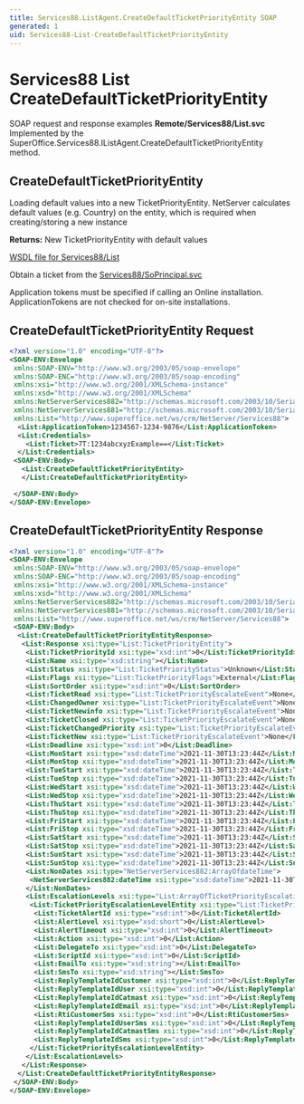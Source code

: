 ```yaml
---
title: Services88.ListAgent.CreateDefaultTicketPriorityEntity SOAP
generated: 1
uid: Services88-List-CreateDefaultTicketPriorityEntity
---
```


# Services88 List CreateDefaultTicketPriorityEntity

SOAP request and response examples **Remote/Services88/List.svc**
Implemented by the <see cref="M:SuperOffice.Services88.IListAgent.CreateDefaultTicketPriorityEntity">SuperOffice.Services88.IListAgent.CreateDefaultTicketPriorityEntity</see> method.

## CreateDefaultTicketPriorityEntity

Loading default values into a new TicketPriorityEntity.
NetServer calculates default values (e.g. Country) on the entity, which is required when creating/storing a new instance


**Returns:** New TicketPriorityEntity with default values


[WSDL file for Services88/List](../Services88-List.md)

Obtain a ticket from the [Services88/SoPrincipal.svc](../SoPrincipal/index.md)

Application tokens must be specified if calling an Online installation. ApplicationTokens are not checked for on-site installations.

## CreateDefaultTicketPriorityEntity Request

```xml
<?xml version="1.0" encoding="UTF-8"?>
<SOAP-ENV:Envelope
 xmlns:SOAP-ENV="http://www.w3.org/2003/05/soap-envelope"
 xmlns:SOAP-ENC="http://www.w3.org/2003/05/soap-encoding"
 xmlns:xsi="http://www.w3.org/2001/XMLSchema-instance"
 xmlns:xsd="http://www.w3.org/2001/XMLSchema"
 xmlns:NetServerServices882="http://schemas.microsoft.com/2003/10/Serialization/Arrays"
 xmlns:NetServerServices881="http://schemas.microsoft.com/2003/10/Serialization/"
 xmlns:List="http://www.superoffice.net/ws/crm/NetServer/Services88">
  <List:ApplicationToken>1234567-1234-9876</List:ApplicationToken>
  <List:Credentials>
    <List:Ticket>7T:1234abcxyzExample==</List:Ticket>
  </List:Credentials>
 <SOAP-ENV:Body>
   <List:CreateDefaultTicketPriorityEntity>
   </List:CreateDefaultTicketPriorityEntity>

 </SOAP-ENV:Body>
</SOAP-ENV:Envelope>

```


## CreateDefaultTicketPriorityEntity Response

```xml
<?xml version="1.0" encoding="UTF-8"?>
<SOAP-ENV:Envelope
 xmlns:SOAP-ENV="http://www.w3.org/2003/05/soap-envelope"
 xmlns:SOAP-ENC="http://www.w3.org/2003/05/soap-encoding"
 xmlns:xsi="http://www.w3.org/2001/XMLSchema-instance"
 xmlns:xsd="http://www.w3.org/2001/XMLSchema"
 xmlns:NetServerServices882="http://schemas.microsoft.com/2003/10/Serialization/Arrays"
 xmlns:NetServerServices881="http://schemas.microsoft.com/2003/10/Serialization/"
 xmlns:List="http://www.superoffice.net/ws/crm/NetServer/Services88">
 <SOAP-ENV:Body>
  <List:CreateDefaultTicketPriorityEntityResponse>
   <List:Response xsi:type="List:TicketPriorityEntity">
    <List:TicketPriorityId xsi:type="xsd:int">0</List:TicketPriorityId>
    <List:Name xsi:type="xsd:string"></List:Name>
    <List:Status xsi:type="List:TicketPriorityStatus">Unknown</List:Status>
    <List:Flags xsi:type="List:TicketPriorityFlags">External</List:Flags>
    <List:SortOrder xsi:type="xsd:int">0</List:SortOrder>
    <List:TicketRead xsi:type="List:TicketPriorityEscalateEvent">None</List:TicketRead>
    <List:ChangedOwner xsi:type="List:TicketPriorityEscalateEvent">None</List:ChangedOwner>
    <List:TicketNewinfo xsi:type="List:TicketPriorityEscalateEvent">None</List:TicketNewinfo>
    <List:TicketClosed xsi:type="List:TicketPriorityEscalateEvent">None</List:TicketClosed>
    <List:TicketChangedPriority xsi:type="List:TicketPriorityEscalateEvent">None</List:TicketChangedPriority>
    <List:TicketNew xsi:type="List:TicketPriorityEscalateEvent">None</List:TicketNew>
    <List:Deadline xsi:type="xsd:int">0</List:Deadline>
    <List:MonStart xsi:type="xsd:dateTime">2021-11-30T13:23:44Z</List:MonStart>
    <List:MonStop xsi:type="xsd:dateTime">2021-11-30T13:23:44Z</List:MonStop>
    <List:TueStart xsi:type="xsd:dateTime">2021-11-30T13:23:44Z</List:TueStart>
    <List:TueStop xsi:type="xsd:dateTime">2021-11-30T13:23:44Z</List:TueStop>
    <List:WedStart xsi:type="xsd:dateTime">2021-11-30T13:23:44Z</List:WedStart>
    <List:WedStop xsi:type="xsd:dateTime">2021-11-30T13:23:44Z</List:WedStop>
    <List:ThuStart xsi:type="xsd:dateTime">2021-11-30T13:23:44Z</List:ThuStart>
    <List:ThuStop xsi:type="xsd:dateTime">2021-11-30T13:23:44Z</List:ThuStop>
    <List:FriStart xsi:type="xsd:dateTime">2021-11-30T13:23:44Z</List:FriStart>
    <List:FriStop xsi:type="xsd:dateTime">2021-11-30T13:23:44Z</List:FriStop>
    <List:SatStart xsi:type="xsd:dateTime">2021-11-30T13:23:44Z</List:SatStart>
    <List:SatStop xsi:type="xsd:dateTime">2021-11-30T13:23:44Z</List:SatStop>
    <List:SunStart xsi:type="xsd:dateTime">2021-11-30T13:23:44Z</List:SunStart>
    <List:SunStop xsi:type="xsd:dateTime">2021-11-30T13:23:44Z</List:SunStop>
    <List:NonDates xsi:type="NetServerServices882:ArrayOfdateTime">
     <NetServerServices882:dateTime xsi:type="xsd:dateTime">2021-11-30T13:23:44Z</NetServerServices882:dateTime>
    </List:NonDates>
    <List:EscalationLevels xsi:type="List:ArrayOfTicketPriorityEscalationLevelEntity">
     <List:TicketPriorityEscalationLevelEntity xsi:type="List:TicketPriorityEscalationLevelEntity">
      <List:TicketAlertId xsi:type="xsd:int">0</List:TicketAlertId>
      <List:AlertLevel xsi:type="xsd:short">0</List:AlertLevel>
      <List:AlertTimeout xsi:type="xsd:int">0</List:AlertTimeout>
      <List:Action xsi:type="xsd:int">0</List:Action>
      <List:DelegateTo xsi:type="xsd:int">0</List:DelegateTo>
      <List:ScriptId xsi:type="xsd:int">0</List:ScriptId>
      <List:EmailTo xsi:type="xsd:string"></List:EmailTo>
      <List:SmsTo xsi:type="xsd:string"></List:SmsTo>
      <List:ReplyTemplateIdCustomer xsi:type="xsd:int">0</List:ReplyTemplateIdCustomer>
      <List:ReplyTemplateIdUser xsi:type="xsd:int">0</List:ReplyTemplateIdUser>
      <List:ReplyTemplateIdCatmast xsi:type="xsd:int">0</List:ReplyTemplateIdCatmast>
      <List:ReplyTemplateIdEmail xsi:type="xsd:int">0</List:ReplyTemplateIdEmail>
      <List:RtiCustomerSms xsi:type="xsd:int">0</List:RtiCustomerSms>
      <List:ReplyTemplateIdUserSms xsi:type="xsd:int">0</List:ReplyTemplateIdUserSms>
      <List:ReplyTemplateIdCatmastSms xsi:type="xsd:int">0</List:ReplyTemplateIdCatmastSms>
      <List:ReplyTemplateIdSms xsi:type="xsd:int">0</List:ReplyTemplateIdSms>
     </List:TicketPriorityEscalationLevelEntity>
    </List:EscalationLevels>
   </List:Response>
  </List:CreateDefaultTicketPriorityEntityResponse>
 </SOAP-ENV:Body>
</SOAP-ENV:Envelope>

```

